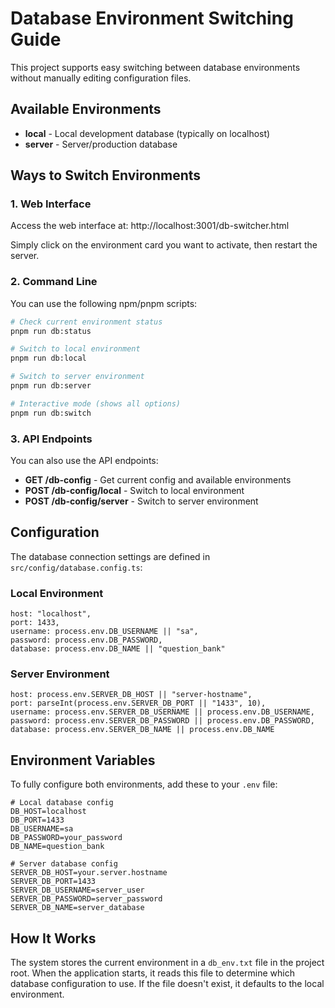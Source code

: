 # Database Environment Switching Guide

This project supports easy switching between database environments without manually editing configuration files.

## Available Environments

- **local** - Local development database (typically on localhost)
- **server** - Server/production database

## Ways to Switch Environments

### 1. Web Interface

Access the web interface at: http://localhost:3001/db-switcher.html

Simply click on the environment card you want to activate, then restart the server.

### 2. Command Line

You can use the following npm/pnpm scripts:

```bash
# Check current environment status
pnpm run db:status

# Switch to local environment
pnpm run db:local

# Switch to server environment
pnpm run db:server

# Interactive mode (shows all options)
pnpm run db:switch
```

### 3. API Endpoints

You can also use the API endpoints:

- **GET /db-config** - Get current config and available environments
- **POST /db-config/local** - Switch to local environment
- **POST /db-config/server** - Switch to server environment

## Configuration

The database connection settings are defined in `src/config/database.config.ts`:

### Local Environment

```
host: "localhost",
port: 1433,
username: process.env.DB_USERNAME || "sa",
password: process.env.DB_PASSWORD,
database: process.env.DB_NAME || "question_bank"
```

### Server Environment

```
host: process.env.SERVER_DB_HOST || "server-hostname",
port: parseInt(process.env.SERVER_DB_PORT || "1433", 10),
username: process.env.SERVER_DB_USERNAME || process.env.DB_USERNAME,
password: process.env.SERVER_DB_PASSWORD || process.env.DB_PASSWORD,
database: process.env.SERVER_DB_NAME || process.env.DB_NAME
```

## Environment Variables

To fully configure both environments, add these to your `.env` file:

```
# Local database config
DB_HOST=localhost
DB_PORT=1433
DB_USERNAME=sa
DB_PASSWORD=your_password
DB_NAME=question_bank

# Server database config
SERVER_DB_HOST=your.server.hostname
SERVER_DB_PORT=1433
SERVER_DB_USERNAME=server_user
SERVER_DB_PASSWORD=server_password
SERVER_DB_NAME=server_database
```

## How It Works

The system stores the current environment in a `db_env.txt` file in the project root. When the application starts, it reads this file to determine which database configuration to use. If the file doesn't exist, it defaults to the local environment.
